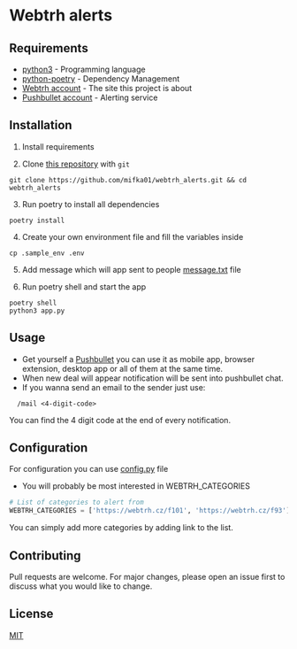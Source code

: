 # Webtrh alerts

## Requirements

- [python3](https://www.python.org/) - Programming language
- [python-poetry](https://github.com/python-poetry/poetry) - Dependency Management
- [Webtrh account](https://webtrh.cz/) - The site this project is about
- [Pushbullet account](https://www.pushbullet.com/) - Alerting service

## Installation

1. Install requirements

2. Clone [this repository](https://github.com/mifka01/webtrh_alerts) with `git`

```shell
git clone https://github.com/mifka01/webtrh_alerts.git && cd webtrh_alerts
```

3. Run poetry to install all dependencies
```shell
poetry install
```
4. Create your own environment file and fill the variables inside
```shell
cp .sample_env .env
```
5. Add message which will app sent to people [message.txt](https://github.com/mifka01/webtrh_alerts/blob/master/message.txt) file

6. Run poetry shell and start the app
```shell
poetry shell
python3 app.py
```

## Usage

- Get yourself a [Pushbullet](https://www.pushbullet.com/) you can use it as mobile app, browser extension, desktop app or all of them at the same time.
- When new deal will appear notification will be sent into pushbullet chat.
- If you wanna send an email to the sender just use:
```shell
  /mail <4-digit-code>
```
You can find the 4 digit code at the end of every notification.

## Configuration
For configuration you can use [config.py](https://github.com/mifka01/webtrh_alerts/blob/master/config.py) file
- You will probably be most interested in WEBTRH_CATEGORIES
```python
# List of categories to alert from
WEBTRH_CATEGORIES = ['https://webtrh.cz/f101', 'https://webtrh.cz/f93']
```
You can simply add more categories by adding link to the list.

## Contributing
Pull requests are welcome. For major changes, please open an issue first to discuss what you would like to change.

## License
[MIT](https://choosealicense.com/licenses/mit/)

